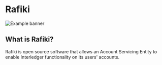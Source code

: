 # Rafiki

![Example banner](https://user-images.githubusercontent.com/3362563/119590055-e3347580-bd88-11eb-8ae7-958075433e48.png)

## What is Rafiki?

Rafiki is open source software that allows an Account Servicing Entity to enable Interledger functionality on its users' accounts.
